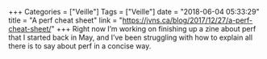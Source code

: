 +++
Categories = ["Veille"]
Tags = ["Veille"]
date = "2018-06-04 05:33:29"
title = "A perf cheat sheet"
link = "https://jvns.ca/blog/2017/12/27/a-perf-cheat-sheet/"
+++
Right now I’m working on finishing up a zine about perf that I started back in May, and I’ve been struggling with how to explain all there is to say about perf in a concise way.